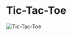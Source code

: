 # Tic-Tac-Toe
![Tic-Tac-Toe](https://github.com/desrijande/desrijande.github.io/blob/master/images/Screenshot_2019-08-12-22-27-33-85.png)
